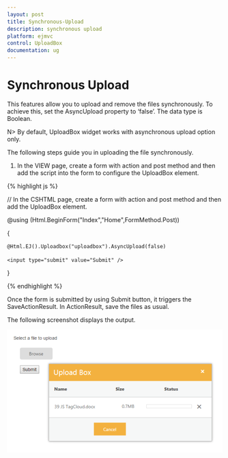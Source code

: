 ```yaml
---
layout: post
title: Synchronous-Upload
description: synchronous upload 
platform: ejmvc
control: UploadBox
documentation: ug
---
```


# Synchronous Upload 

This features allow you to upload and remove the files synchronously. To achieve this, set the AsyncUpload property to ‘false’. The data type is Boolean.

N> By default, UploadBox widget works with asynchronous upload option only.



The following steps guide you in uploading the file synchronously.

1. In the VIEW page, create a form with action and post method and then add the script into the form to configure the UploadBox element.


{% highlight js %}

// In the CSHTML page, create a form with action and post method and then add the UploadBox element.



@using (Html.BeginForm("Index","Home",FormMethod.Post))

{    

    @Html.EJ().Uploadbox("uploadbox").AsyncUpload(false)

    <input type="submit" value="Submit" />

}

{% endhighlight %}

Once the form is submitted by using Submit button, it triggers the SaveActionResult.  In ActionResult, save the files as usual.

The following screenshot displays the output.



![](Synchronous-Upload_images/Synchronous-Upload_img2.png)



